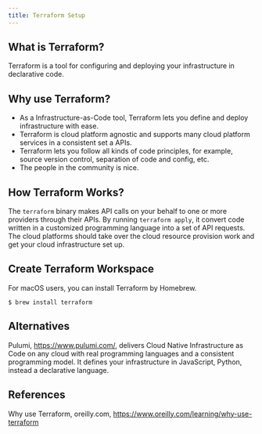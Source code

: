 ```yaml
---
title: Terraform Setup
---
```


## What is Terraform?

Terraform is a tool for configuring and deploying your infrastructure in declarative code.

## Why use Terraform?

* As a Infrastructure-as-Code tool, Terraform lets you define and deploy infrastructure with ease.
* Terraform is cloud platform agnostic and supports many cloud platform services in a consistent set a APIs.
* Terraform lets you follow all kinds of code principles, for example, source version control, separation of code and config, etc.
* The people in the community is nice.

## How Terraform Works?

The `terraform` binary makes API calls on your behalf to one or more providers through their APIs. By running `terraform apply`, it convert code written in a customized programming language into a set of API requests. The cloud platforms should take over the cloud resource provision work and get your cloud infrastructure set up.

## Create Terraform Workspace

For macOS users, you can install Terraform by Homebrew.
```
$ brew install terraform
```

## Alternatives

Pulumi, <https://www.pulumi.com/>, delivers Cloud Native Infrastructure as Code on any cloud with real programming languages and a consistent programming model. It defines your infrastructure in JavaScript, Python, instead a declarative language.

## References

Why use Terraform, oreilly.com, <https://www.oreilly.com/learning/why-use-terraform>
